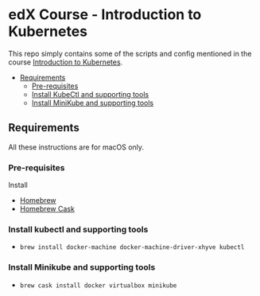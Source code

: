 # edX Course - Introduction to Kubernetes
This repo simply contains some of the scripts and config mentioned in the course
[Introduction to Kubernetes](https://courses.edx.org/courses/course-v1:LinuxFoundationX+LFS158x+2T2017/course/).

<!-- toc -->

- [Requirements](#requirements)
  * [Pre-requisites](#pre-requisites)
  * [Install KubeCtl and supporting tools](#install-kubectl-and-supporting-tools)
  * [Install MiniKube and supporting tools](#install-minikube-and-supporting-tools)

<!-- tocstop -->

## Requirements
All these instructions are for macOS only.

### Pre-requisites
Install 
- [Homebrew](https://docs.brew.sh/Installation.html)
- [Homebrew Cask](https://caskroom.github.io/)

### Install kubectl and supporting tools
- `brew install docker-machine docker-machine-driver-xhyve kubectl`

### Install Minikube and supporting tools
- `brew cask install docker virtualbox minikube`
